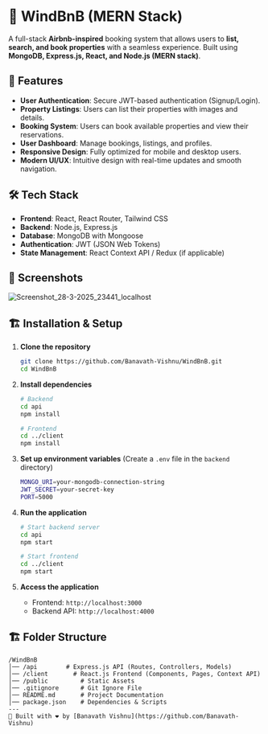 # 🏡 WindBnB (MERN Stack)

A full-stack **Airbnb-inspired** booking system that allows users to **list, search, and book properties** with a seamless experience. Built using **MongoDB, Express.js, React, and Node.js (MERN stack)**.

## 🚀 Features

- **User Authentication**: Secure JWT-based authentication (Signup/Login).
- **Property Listings**: Users can list their properties with images and details.
- **Booking System**: Users can book available properties and view their reservations.
- **User Dashboard**: Manage bookings, listings, and profiles.
- **Responsive Design**: Fully optimized for mobile and desktop users.
- **Modern UI/UX**: Intuitive design with real-time updates and smooth navigation.

## 🛠️ Tech Stack

- **Frontend**: React, React Router, Tailwind CSS
- **Backend**: Node.js, Express.js
- **Database**: MongoDB with Mongoose
- **Authentication**: JWT (JSON Web Tokens)
- **State Management**: React Context API / Redux (if applicable)

## 📸 Screenshots

![Screenshot_28-3-2025_23441_localhost](https://github.com/user-attachments/assets/c5a8961f-87ab-42cb-bc2d-524b03404d11)

## 🏗️ Installation & Setup

1. **Clone the repository**
   ```sh
   git clone https://github.com/Banavath-Vishnu/WindBnB.git
   cd WindBnB
   ```

2. **Install dependencies**
   ```sh
   # Backend
   cd api
   npm install

   # Frontend
   cd ../client
   npm install
   ```

3. **Set up environment variables** (Create a `.env` file in the `backend` directory)
   ```sh
   MONGO_URI=your-mongodb-connection-string
   JWT_SECRET=your-secret-key
   PORT=5000
   ```

4. **Run the application**
   ```sh
   # Start backend server
   cd api
   npm start

   # Start frontend
   cd ../client
   npm start
   ```

5. **Access the application**
   - Frontend: `http://localhost:3000`
   - Backend API: `http://localhost:4000`

## 🏗️ Folder Structure
```
/WindBnB
│── /api        # Express.js API (Routes, Controllers, Models)
│── /client       # React.js Frontend (Components, Pages, Context API)
│── /public         # Static Assets
│── .gitignore      # Git Ignore File
│── README.md       # Project Documentation
│── package.json    # Dependencies & Scripts
---
🚀 Built with ❤️ by [Banavath Vishnu](https://github.com/Banavath-Vishnu)
